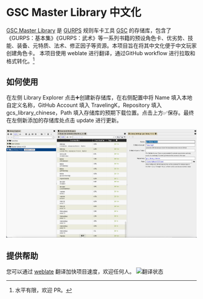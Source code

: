 # GSC Master Library 中文化

[GSC Master Library](https://github.com/richardwilkes/gcs_master_library) 是 [GURPS](https://www.sjgames.com/gurps/) 规则车卡工具 [GSC](https://gurpscharactersheet.com/) 的存储库，包含了《GURPS：基本集》《GURPS：武术》等一系列书籍的预设角色卡、优劣势、技能、装备、元特质、法术、修正因子等资源。本项目旨在将其中文化便于中文玩家创建角色卡。
本项目使用 weblate 进行翻译，通过GitHub workflow 进行拉取和格式转化。[^1]

## 如何使用

在左侧 Library Explorer 点击➕创建新存储库，在右侧配置中将 Name 填入本地自定义名称，GitHub Account 填入 TravelingK，Repository 填入 gcs_library_chinese，Path 填入存储库的预期下载位置。点击上方✅保存。最终在左侧新添加的存储库处点击 update 进行更新。

![说明图片](/note0.png "说明截图")

## 提供帮助
您可以通过 [weblate](http://144.34.188.218/projects/gcs_library_chinese/) 翻译加快项目速度，欢迎任何人。
<img src="http://144.34.188.218/widget/gcs_library_chinese/open-graph.png" alt="翻译状态" />
[^1]: 水平有限，欢迎 PR。

